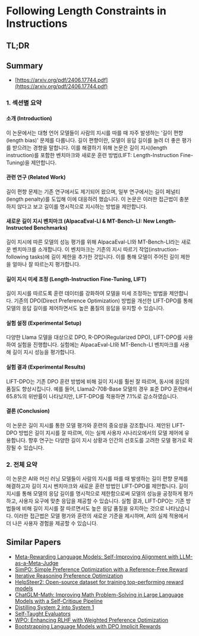 # Following Length Constraints in Instructions
## TL;DR
## Summary
- [https://arxiv.org/pdf/2406.17744.pdf](https://arxiv.org/pdf/2406.17744.pdf)

### 1. 섹션별 요약

#### 소개 (Introduction)
이 논문에서는 대형 언어 모델들이 사람의 지시를 따를 때 자주 발생하는 '길이 편향(length bias)' 문제를 다룹니다. 길이 편향이란, 모델이 응답 길이를 늘려 더 좋은 평가를 받으려는 경향을 말합니다. 이를 해결하기 위해 논문은 길이 지시(length instruction)를 포함한 벤치마크와 새로운 훈련 방법(LIFT: Length-Instruction Fine-Tuning)을 제안합니다.

#### 관련 연구 (Related Work)
길이 편향 문제는 기존 연구에서도 제기되어 왔으며, 일부 연구에서는 길이 페널티(length penalty)를 도입해 이에 대응하려 했습니다. 이 논문은 이러한 접근법이 충분하지 않다고 보고 길이를 명시적으로 지시하는 방법을 제안합니다.

#### 새로운 길이 지시 벤치마크 (AlpacaEval-LI & MT-Bench-LI: New Length-Instructed Benchmarks)
길이 지시에 따른 모델의 성능 평가를 위해 AlpacaEval-LI와 MT-Bench-LI라는 새로운 벤치마크를 소개합니다. 이 벤치마크는 기존의 지시 따르기 작업(instruction-following tasks)에 길이 제한을 추가한 것입니다. 이를 통해 모델이 주어진 길이 제한을 얼마나 잘 따르는지 평가합니다.

#### 길이 지시 미세 조정 (Length-Instruction Fine-Tuning, LIFT)
길이 지시를 따르도록 훈련 데이터를 강화하여 모델을 미세 조정하는 방법을 제안합니다. 기존의 DPO(Direct Preference Optimization) 방법을 개선한 LIFT-DPO를 통해 모델의 응답 길이를 제어하면서도 높은 품질의 응답을 유지할 수 있습니다.

#### 실험 설정 (Experimental Setup)
다양한 Llama 모델을 대상으로 DPO, R-DPO(Regularized DPO), LIFT-DPO를 사용하여 실험을 진행합니다. 실험에는 AlpacaEval-LI와 MT-Bench-LI 벤치마크를 사용해 길이 지시 성능을 평가합니다.

#### 실험 결과 (Experimental Results)
LIFT-DPO는 기존 DPO 훈련 방법에 비해 길이 지시를 훨씬 잘 따르며, 동시에 응답의 품질도 향상시킵니다. 예를 들어, Llama2-70B-Base 모델의 경우 표준 DPO 훈련에서 65.8%의 위반률이 나타났지만, LIFT-DPO를 적용하면 7.1%로 감소하였습니다.

#### 결론 (Conclusion)
이 논문은 길이 지시를 통한 모델 평가와 훈련의 중요성을 강조합니다. 제안된 LIFT-DPO 방법은 길이 지시를 잘 따르며, 이는 실제 사용자 시나리오에서의 모델 제어에 유용합니다. 향후 연구는 다양한 길이 지시 상황과 인간의 선호도를 고려한 모델 평가로 확장될 수 있습니다.

### 2. 전체 요약
이 논문은 AI와 머신 러닝 모델들이 사람의 지시를 따를 때 발생하는 길이 편향 문제를 해결하고자 길이 지시 벤치마크와 새로운 훈련 방법인 LIFT-DPO를 제안합니다. 길이 지시를 통해 모델의 응답 길이를 명시적으로 제한함으로써 모델의 성능을 공정하게 평가하고, 사용자 요구에 맞춘 응답을 제공할 수 있습니다. 실험 결과, LIFT-DPO는 기존 방법들에 비해 길이 지시를 잘 따르면서도 높은 응답 품질을 유지하는 것으로 나타났습니다. 이러한 접근법은 모델 평가와 훈련의 새로운 기준을 제시하며, AI의 실제 적용에서 더 나은 사용자 경험을 제공할 수 있습니다.

## Similar Papers
- [Meta-Rewarding Language Models: Self-Improving Alignment with LLM-as-a-Meta-Judge](2407.19594.md)
- [SimPO: Simple Preference Optimization with a Reference-Free Reward](2405.14734.md)
- [Iterative Reasoning Preference Optimization](2404.19733.md)
- [HelpSteer2: Open-source dataset for training top-performing reward models](2406.08673.md)
- [ChatGLM-Math: Improving Math Problem-Solving in Large Language Models with a Self-Critique Pipeline](2404.02893.md)
- [Distilling System 2 into System 1](2407.06023.md)
- [Self-Taught Evaluators](2408.02666.md)
- [WPO: Enhancing RLHF with Weighted Preference Optimization](2406.11827.md)
- [Bootstrapping Language Models with DPO Implicit Rewards](2406.09760.md)
